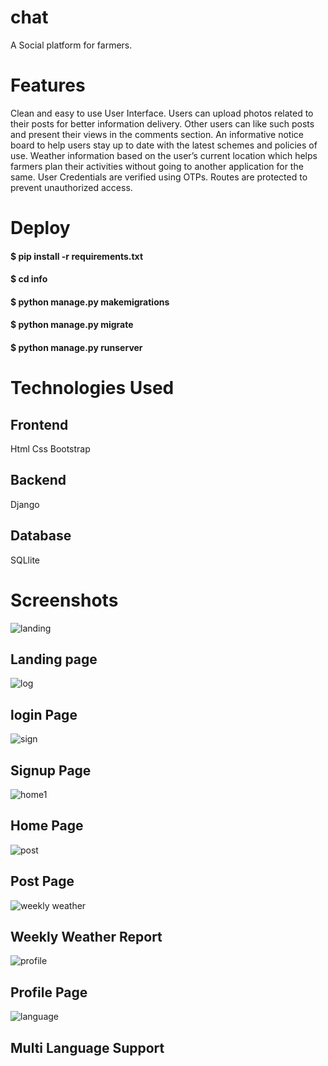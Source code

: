 # chat
A Social platform for farmers.

# Features
Clean and easy to use User Interface.
Users can upload photos related to their posts for better information delivery.
Other users can like such posts and present their views in the comments section.
An informative notice board to help users stay up to date with the latest schemes and policies of use.
Weather information based on the user’s current location which helps farmers plan their activities without going to another application for the same.
User Credentials are verified using OTPs.
Routes are protected to prevent unauthorized access.


# Deploy
#### $ pip install -r requirements.txt 
#### $ cd info
#### $ python manage.py makemigrations
#### $ python manage.py migrate
#### $ python manage.py runserver 

# Technologies Used
## Frontend 
Html
Css
Bootstrap

## Backend
Django

## Database
SQLlite

# Screenshots

![landing](https://user-images.githubusercontent.com/52460060/106358353-be2b7b00-6331-11eb-8840-16b328eaa3e1.JPG)
## Landing page

![log](https://user-images.githubusercontent.com/52460060/106358493-9852a600-6332-11eb-8f92-05ec49d1550f.JPG)
## login Page

![sign](https://user-images.githubusercontent.com/52460060/106358516-ba4c2880-6332-11eb-9fa4-3444c92767b7.JPG)
## Signup Page

![home1](https://user-images.githubusercontent.com/52460060/106358530-cfc15280-6332-11eb-9cce-4ed34955dba5.JPG)
## Home Page


![post](https://user-images.githubusercontent.com/52460060/106358548-e9629a00-6332-11eb-8112-648e861bf7b5.JPG)
## Post Page

![weekly weather](https://user-images.githubusercontent.com/52460060/106358561-01d2b480-6333-11eb-9c2e-d29ec3b5dd87.JPG)
## Weekly Weather Report

![profile](https://user-images.githubusercontent.com/52460060/106358577-1ca52900-6333-11eb-8024-37cb2d1613a4.JPG)
## Profile Page


![language](https://user-images.githubusercontent.com/52460060/106358598-3a728e00-6333-11eb-8cd0-6682c3298397.JPG)
## Multi Language Support



